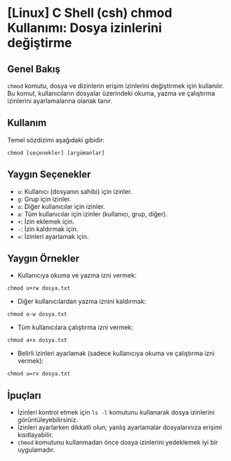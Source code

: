 # [Linux] C Shell (csh) chmod Kullanımı: Dosya izinlerini değiştirme

## Genel Bakış
`chmod` komutu, dosya ve dizinlerin erişim izinlerini değiştirmek için kullanılır. Bu komut, kullanıcıların dosyalar üzerindeki okuma, yazma ve çalıştırma izinlerini ayarlamalarına olanak tanır.

## Kullanım
Temel sözdizimi aşağıdaki gibidir:

```shell
chmod [seçenekler] [argümanlar]
```

## Yaygın Seçenekler
- `u`: Kullanıcı (dosyanın sahibi) için izinler.
- `g`: Grup için izinler.
- `o`: Diğer kullanıcılar için izinler.
- `a`: Tüm kullanıcılar için izinler (kullanıcı, grup, diğer).
- `+`: İzin eklemek için.
- `-`: İzin kaldırmak için.
- `=`: İzinleri ayarlamak için.

## Yaygın Örnekler
- Kullanıcıya okuma ve yazma izni vermek:
```shell
chmod u+rw dosya.txt
```

- Diğer kullanıcılardan yazma iznini kaldırmak:
```shell
chmod o-w dosya.txt
```

- Tüm kullanıcılara çalıştırma izni vermek:
```shell
chmod a+x dosya.txt
```

- Belirli izinleri ayarlamak (sadece kullanıcıya okuma ve çalıştırma izni vermek):
```shell
chmod u=rx dosya.txt
```

## İpuçları
- İzinleri kontrol etmek için `ls -l` komutunu kullanarak dosya izinlerini görüntüleyebilirsiniz.
- İzinleri ayarlarken dikkatli olun; yanlış ayarlamalar dosyalarınıza erişimi kısıtlayabilir.
- `chmod` komutunu kullanmadan önce dosya izinlerini yedeklemek iyi bir uygulamadır.